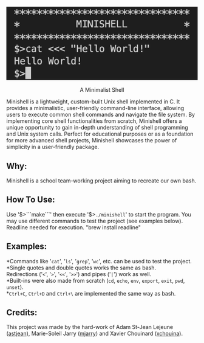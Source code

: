 <div align="center">
  
![hw](/hw.png)
 </div>
<p align="center">A Minimalist Shell</p>

Minishell is a lightweight, custom-built Unix shell implemented in C. It provides a minimalistic, user-friendly command-line interface, allowing users to execute common shell commands and navigate the file system. By implementing core shell functionalities from scratch, Minishell offers a unique opportunity to gain in-depth understanding of shell programming and Unix system calls. Perfect for educational purposes or as a foundation for more advanced shell projects, Minishell showcases the power of simplicity in a user-friendly package.


## Why:

Minishell is a school team-working project aiming to recreate our own bash.


## How To Use:

Use '$>```make```' then execute '$>```./minishell```' to start the program. You may use different commands to test the project (see examples below). 
Readline needed for execution. "brew install readline"

## Examples:

*Commands like '```cat```', '```ls```', '```grep```', '```wc```', etc. can be used to test the project.<br>
*Single quotes and double quotes works the same as bash.<br>
Redirections ('```<```', '```>```', '```<<```', '```>>```') and pipes ('```|```') work as well.<br>
*Built-ins were also made from scratch (```cd```, ```echo```, ```env```, ```export```, ```exit```, ```pwd```, ```unset```).<br>
*```Ctrl+C```, ```Ctrl+D``` and ```Ctrl+\``` are implemented the same way as bash.<br>


## Credits:

This project was made by the hard-work of Adam St-Jean Lejeune ([astjean](https://github.com/ast-jean)), Marie-Soleil Jarry ([mjarry](https://github.com/mariejarry)) and Xavier Chouinard ([xchouina](https://github.com/xchouina)).
